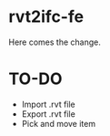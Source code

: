 # rvt2ifc-fe

Here comes the change.

# TO-DO

- Import .rvt file
- Export .rvt file
- Pick and move item